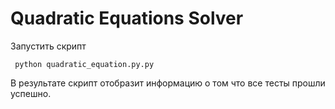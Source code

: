 # Quadratic Equations Solver
Запустить скрипт
<pre><code> python quadratic_equation.py.py</code></pre>
В результате скрипт отобразит информацию о том что все тесты прошли успешно.
